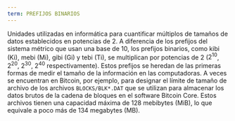 ```yaml
---
term: PREFIJOS BINARIOS
---
```


Unidades utilizadas en informática para cuantificar múltiplos de tamaños de datos establecidos en potencias de 2. A diferencia de los prefijos del sistema métrico que usan una base de 10, los prefijos binarios, como kibi (Ki), mebi (Mi), gibi (Gi) y tebi (Ti), se multiplican por potencias de 2 ($2^{10}$, $2^{20}$, $2^{30}$, $2^{40}$ respectivamente). Estos prefijos se heredan de las primeras formas de medir el tamaño de la información en las computadoras. A veces se encuentran en Bitcoin, por ejemplo, para designar el límite de tamaño de archivo de los archivos `BLOCKS/BLK*.DAT` que se utilizan para almacenar los datos brutos de la cadena de bloques en el software Bitcoin Core. Estos archivos tienen una capacidad máxima de 128 mebibytes (MiB), lo que equivale a poco más de 134 megabytes (MB).